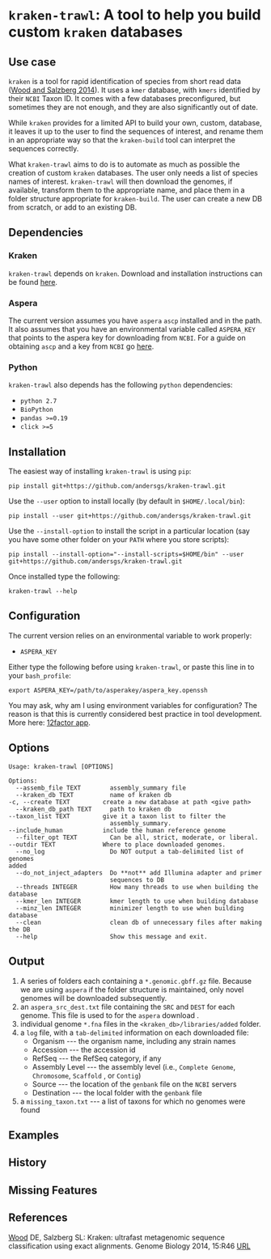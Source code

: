 # `kraken-trawl`: A tool to help you build custom `kraken` databases

## Use case

`kraken` is a tool for rapid identification of species from short read data ([Wood and Salzberg 2014](#wood)). It
uses a `kmer` database, with `kmers` identified by their `NCBI` Taxon ID. It comes with a
few databases preconfigured, but sometimes they are not enough, and they are also significantly
out of date.

While `kraken` provides for a limited API to build your own, custom, database, it leaves it
up to the user to find the sequences of interest, and rename them in an appropriate way so
that the `kraken-build` tool can interpret the sequences correctly.

What `kraken-trawl` aims to do is to automate as much as possible the creation of
custom `kraken` databases. The user only needs a list of species names of interest.
`kraken-trawl` will then download the genomes, if available, transform them to the
appropriate name, and place them in a folder structure appropriate for `kraken-build`.
The user can create a new DB from scratch, or add to an existing DB.

## Dependencies

### Kraken

`kraken-trawl` depends on `kraken`. Download and installation instructions can
be found [here](http://ccb.jhu.edu/software/kraken/MANUAL.htm).

### Aspera

The current version assumes you have `aspera` `ascp` installed and in the path.
It also assumes that you have an environmental variable called `ASPERA_KEY` that
points to the aspera key for downloading from `NCBI`. For a guide on obtaining
`ascp` and a key from `NCBI` go [here](https://www.ncbi.nlm.nih.gov/books/NBK242625/).

### Python

`kraken-trawl` also depends has the following `python` dependencies:

* `python 2.7`
* `BioPython`
* `pandas >=0.19`
* `click >=5`

## Installation

The easiest way of installing `kraken-trawl` is using `pip`:

`pip install git+https://github.com/andersgs/kraken-trawl.git`

Use the `--user` option to install locally (by default in `$HOME/.local/bin`):

`pip install --user git+https://github.com/andersgs/kraken-trawl.git`

Use the `--install-option` to install the script in a particular location (say you have some other folder on your `PATH` where you store scripts):

`pip install --install-option="--install-scripts=$HOME/bin" --user git+https://github.com/andersgs/kraken-trawl.git`

Once installed type the following:

`kraken-trawl --help`


## Configuration

The current version relies on an environmental variable to work properly:

* `ASPERA_KEY`

Either type the following before using `kraken-trawl`, or paste this line in to your
 `bash_profile`:

`export ASPERA_KEY=/path/to/asperakey/aspera_key.openssh`

You may ask, why am I using environment variables for configuration? The reason is that this
is currently considered best practice in tool development. More here: [12factor app](https://12factor.net/config).

## Options

```
Usage: kraken-trawl [OPTIONS]

Options:
  --assemb_file TEXT        assembly_summary file
  --kraken_db TEXT          name of kraken db                                                                                                         -c, --create TEXT         create a new database at path <give path>
  --kraken_db_path TEXT     path to kraken db                                                                                                         --taxon_list TEXT         give it a taxon list to filter the
                            assembly_summary.                                                                                                         --include_human           include the human reference genome
  --filter_opt TEXT         Can be all, strict, moderate, or liberal.                                                                                 --outdir TEXT             Where to place downloaded genomes.
  --no_log                  Do NOT output a tab-delimited list of genomes                                                                                                       added
  --do_not_inject_adapters  Do **not** add Illumina adapter and primer
                            sequences to DB
  --threads INTEGER         How many threads to use when building the database
  --kmer_len INTEGER        kmer length to use when building database
  --minz_len INTEGER        minimizer length to use when building database
  --clean                   clean db of unnecessary files after making the DB
  --help                    Show this message and exit.
```

## Output

1. A series of folders each containing a `*.genomic.gbff.gz` file. Because we
    are using `aspera` if the folder structure is maintained, only novel genomes
    will be downloaded subsequently.
2. an `aspera_src_dest.txt` file containing the `SRC` and `DEST` for each genome.
    This file is used to for the `aspera` download .
3. individual genome `*.fna` files in the `<kraken_db>/libraries/added` folder.
4. a `log` file, with a `tab-delimited` information on each downloaded file:
    * Organism --- the organism name, including any strain names
    * Accession --- the accession id
    * RefSeq --- the RefSeq category, if any
    * Assembly Level --- the assembly level (i.e., `Complete Genome`, `Chromosome`, `Scaffold` , or `Contig`)
    * Source  --- the location of the `genbank` file on the `NCBI` servers
    * Destination --- the local folder with the `genbank` file
5. a `missing_taxon.txt` --- a list of taxons for which no genomes were found

## Examples

## History

## Missing Features

## References

<a href='wood'>Wood</a> DE, Salzberg SL: Kraken: ultrafast metagenomic sequence classification using exact alignments. Genome Biology 2014, 15:R46 [URL](http://genomebiology.biomedcentral.com/articles/10.1186/gb-2014-15-3-r46)
